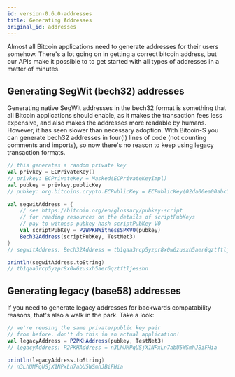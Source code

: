 ```yaml
---
id: version-0.6.0-addresses
title: Generating Addresses
original_id: addresses
---
```


Almost all Bitcoin applications need to generate addresses
for their users somehow. There's a lot going on in getting
a correct bitcoin address, but our APIs make it possible to
to get started with all types of addresses in a matter of
minutes.

## Generating SegWit (bech32) addresses

Generating native SegWit addresses in the bech32 format
is something that all Bitcoin applications should enable,
as it makes the transaction fees less expensive, and also
makes the addresses more readable by humans. However, it
has seen slower than necessary adoption. With Bitcoin-S
you can generate bech32 addresses in four(!) lines of code
(not counting comments and imports), so now there's no
reason to keep using legacy transaction formats.


```scala
// this generates a random private key
val privkey = ECPrivateKey()
// privkey: ECPrivateKey = Masked(ECPrivateKeyImpl)
val pubkey = privkey.publicKey
// pubkey: org.bitcoins.crypto.ECPublicKey = ECPublicKey(02da06ea00abc1766e22267c3de60f8b878bee151640020e55b25e562364ee5d6e)

val segwitAddress = {
    // see https://bitcoin.org/en/glossary/pubkey-script
    // for reading resources on the details of scriptPubKeys
    // pay-to-witness-pubkey-hash scriptPubKey V0
    val scriptPubKey = P2WPKHWitnessSPKV0(pubkey)
    Bech32Address(scriptPubKey, TestNet3)
}
// segwitAddress: Bech32Address = tb1qaa3rcp5yzpr8x0w6zusxh5aer6qztftljesshn

println(segwitAddress.toString)
// tb1qaa3rcp5yzpr8x0w6zusxh5aer6qztftljesshn
```

## Generating legacy (base58) addresses

If you need to generate legacy addresses for backwards
compatability reasons, that's also a walk in the park.
Take a look:

```scala
// we're reusing the same private/public key pair
// from before. don't do this in an actual application!
val legacyAddress = P2PKHAddress(pubkey, TestNet3)
// legacyAddress: P2PKHAddress = n3LhUMPqUSjX1NPxLn7abU5WSmhJBiFHia

println(legacyAddress.toString)
// n3LhUMPqUSjX1NPxLn7abU5WSmhJBiFHia
```
